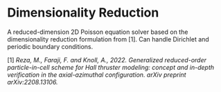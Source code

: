 # Dimensionality Reduction

A reduced-dimension 2D Poisson equation solver based on the dimensionality reduction formulation from [1]. Can handle Dirichlet and periodic boundary conditions.

[1] *Reza, M., Faraji, F. and Knoll, A., 2022. Generalized reduced-order particle-in-cell scheme for Hall thruster modeling: concept and in-depth verification in the axial-azimuthal configuration. arXiv preprint arXiv:2208.13106.*
